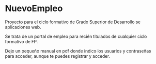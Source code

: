 
# NuevoEmpleo

Proyecto para el ciclo formativo de Grado Superior de Desarrollo se aplicaciones web.

Se trata de un portal de empleo para recién titulados de cualquier ciclo formativo de FP.

Dejo un pequeño manual en pdf donde indico los usuarios y contraseñas para acceder, aunque te puedes registrar y acceder.

